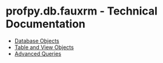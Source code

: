 # profpy.db.fauxrm - Technical Documentation
- [Database Objects](./Database.md)
- [Table and View Objects](#)
- [Advanced Queries](#)